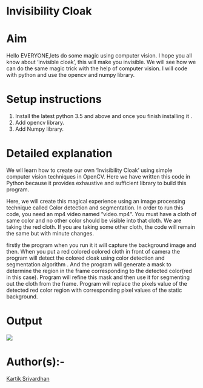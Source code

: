 # Invisibility Cloak

# Aim
  Hello EVERYONE,lets do some magic using computer vision. I hope you all know about ‘invisible cloak’, this will make you invisible. We will see how we can do the same magic       trick   with the help of computer vision. I will code with python and use the opencv and numpy library.
  
# Setup instructions
  
  1. Install the latest python 3.5 and above and once you finish installing it .
  2. Add opencv library.
  3. Add Numpy library.
  
# Detailed explanation
  
  We wll learn how to create our own ‘Invisibility Cloak’ using simple computer vision techniques in OpenCV. Here we have written this code in Python because it provides             exhaustive and sufficient library to build this program.

  Here, we will create this magical experience using an image processing technique called Color detection and segmentation. In order to run this code, you need an mp4 video named   “video.mp4“. You must have a cloth of same color and no other color should be visible into that cloth. We are taking the red cloth. If you are taking some other cloth, the code   will remain the same but with minute changes.
  
  firstly the program when you run it it will capture the background image and then. When you put a red colored colored cloth in front of camera the program will detect the colored cloak using color detection and segmentation algorithm . And the program will generate a mask to determine the region in the frame corresponding to the detected color(red in this case). Program  will refine this mask and then use it for segmenting out the cloth from the frame. Program will replace the pixels value of the detected red color region with corresponding pixel values of the static background. 




# Output


![](Media/output.gif)





# Author(s):-
  [Kartik Srivardhan](http://github.com/Cartikx3)



